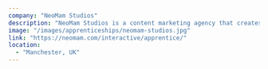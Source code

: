 ```yaml
---
company: "NeoMam Studios"
description: "NeoMam Studios is a content marketing agency that creates stunning visual content for its clients."
image: "/images/apprenticeships/neomam-studios.jpg"
link: "https://neomam.com/interactive/apprentice/"
location:
  - "Manchester, UK"
---
```


